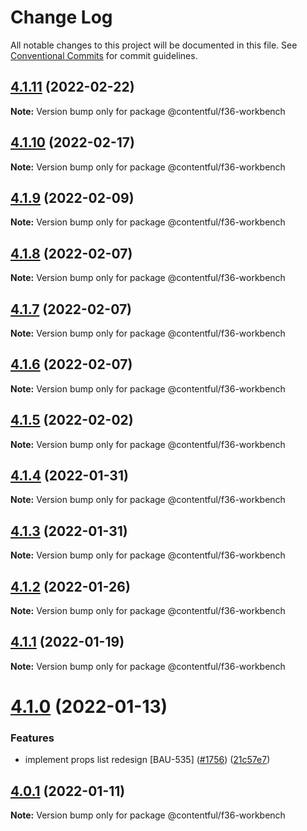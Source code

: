 # Change Log

All notable changes to this project will be documented in this file.
See [Conventional Commits](https://conventionalcommits.org) for commit guidelines.

## [4.1.11](https://github.com/contentful/forma-36/compare/@contentful/f36-workbench@4.1.10...@contentful/f36-workbench@4.1.11) (2022-02-22)

**Note:** Version bump only for package @contentful/f36-workbench





## [4.1.10](https://github.com/contentful/forma-36/compare/@contentful/f36-workbench@4.1.9...@contentful/f36-workbench@4.1.10) (2022-02-17)

**Note:** Version bump only for package @contentful/f36-workbench





## [4.1.9](https://github.com/contentful/forma-36/compare/@contentful/f36-workbench@4.1.8...@contentful/f36-workbench@4.1.9) (2022-02-09)

**Note:** Version bump only for package @contentful/f36-workbench





## [4.1.8](https://github.com/contentful/forma-36/compare/@contentful/f36-workbench@4.1.7...@contentful/f36-workbench@4.1.8) (2022-02-07)

**Note:** Version bump only for package @contentful/f36-workbench





## [4.1.7](https://github.com/contentful/forma-36/compare/@contentful/f36-workbench@4.1.6...@contentful/f36-workbench@4.1.7) (2022-02-07)

**Note:** Version bump only for package @contentful/f36-workbench





## [4.1.6](https://github.com/contentful/forma-36/compare/@contentful/f36-workbench@4.1.5...@contentful/f36-workbench@4.1.6) (2022-02-07)

**Note:** Version bump only for package @contentful/f36-workbench





## [4.1.5](https://github.com/contentful/forma-36/compare/@contentful/f36-workbench@4.1.4...@contentful/f36-workbench@4.1.5) (2022-02-02)

**Note:** Version bump only for package @contentful/f36-workbench





## [4.1.4](https://github.com/contentful/forma-36/compare/@contentful/f36-workbench@4.1.3...@contentful/f36-workbench@4.1.4) (2022-01-31)

**Note:** Version bump only for package @contentful/f36-workbench





## [4.1.3](https://github.com/contentful/forma-36/compare/@contentful/f36-workbench@4.1.2...@contentful/f36-workbench@4.1.3) (2022-01-31)

**Note:** Version bump only for package @contentful/f36-workbench





## [4.1.2](https://github.com/contentful/forma-36/compare/@contentful/f36-workbench@4.1.1...@contentful/f36-workbench@4.1.2) (2022-01-26)

**Note:** Version bump only for package @contentful/f36-workbench





## [4.1.1](https://github.com/contentful/forma-36/compare/@contentful/f36-workbench@4.1.0...@contentful/f36-workbench@4.1.1) (2022-01-19)

**Note:** Version bump only for package @contentful/f36-workbench





# [4.1.0](https://github.com/contentful/forma-36/compare/@contentful/f36-workbench@4.0.1...@contentful/f36-workbench@4.1.0) (2022-01-13)


### Features

* implement props list redesign [BAU-535]  ([#1756](https://github.com/contentful/forma-36/issues/1756)) ([21c57e7](https://github.com/contentful/forma-36/commit/21c57e72008b75990d03af4e7500edc1c7f3d26d))





## [4.0.1](https://github.com/contentful/forma-36/compare/@contentful/f36-workbench@4.0.0...@contentful/f36-workbench@4.0.1) (2022-01-11)

**Note:** Version bump only for package @contentful/f36-workbench
